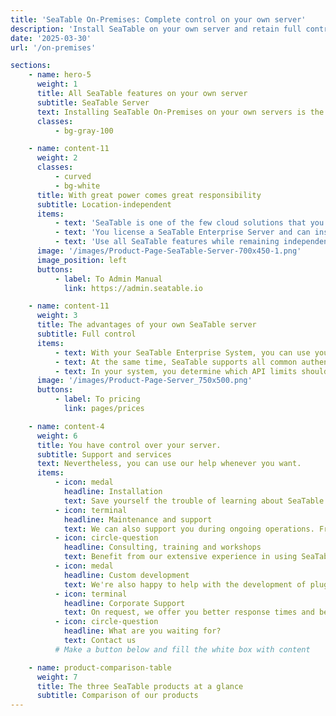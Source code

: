 ```yaml
---
title: 'SeaTable On-Premises: Complete control on your own server'
description: 'Install SeaTable on your own server and retain full control. Ideal for companies with high protection requirements'
date: '2025-03-30'
url: '/on-premises'

sections:
    - name: hero-5
      weight: 1
      title: All SeaTable features on your own server
      subtitle: SeaTable Server
      text: Installing SeaTable On-Premises on your own servers is the perfect solution for companies that want full control over their data. With just one instance - your own infrastructure - you maintain complete sovereignty over your data and can fully customize the system to your needs.
      classes:
          - bg-gray-100

    - name: content-11
      weight: 2
      classes:
          - curved
          - bg-white
      title: With great power comes great responsibility
      subtitle: Location-independent
      items:
          - text: 'SeaTable is one of the few cloud solutions that you can also get as an on-premises solution.'
          - text: 'You license a SeaTable Enterprise Server and can install and operate the server software wherever you want.'
          - text: 'Use all SeaTable features while remaining independent: You decide how much support you want from us.'
      image: '/images/Product-Page-SeaTable-Server-700x450-1.png'
      image_position: left
      buttons:
          - label: To Admin Manual
            link: https://admin.seatable.io

    - name: content-11
      weight: 3
      title: The advantages of your own SeaTable server
      subtitle: Full control
      items:
          - text: With your SeaTable Enterprise System, you can use your own URL, templates, custom color codes as well as roles and permissions.
          - text: At the same time, SeaTable supports all common authentication techniques like SAML, OAuth, Shibboleth, Active Directory and LDAP. It enables two-factor authentication and single sign-on and supports cluster-capable backends like Ceph and S3.
          - text: In your system, you determine which API limits should apply or whether any should apply at all.
      image: '/images/Product-Page-Server_750x500.png'
      buttons:
          - label: To pricing
            link: pages/prices

    - name: content-4
      weight: 6
      title: You have control over your server.
      subtitle: Support and services
      text: Nevertheless, you can use our help whenever you want.
      items:
          - icon: medal
            headline: Installation
            text: Save yourself the trouble of learning about SeaTable's special features. We'll handle the one-time installation for you.
          - icon: terminal
            headline: Maintenance and support
            text: We can also support you during ongoing operations. From minor updates to complete OS updates, we handle everything.
          - icon: circle-question
            headline: Consulting, training and workshops
            text: Benefit from our extensive experience in using SeaTable.
          - icon: medal
            headline: Custom development
            text: We're also happy to help with the development of plugins, scripts or templates. Contact us.
          - icon: terminal
            headline: Corporate Support
            text: On request, we offer you better response times and better support.
          - icon: circle-question
            headline: What are you waiting for?
            text: Contact us
          # Make a button below and fill the white box with content

    - name: product-comparison-table
      weight: 7
      title: The three SeaTable products at a glance
      subtitle: Comparison of our products
---
```

